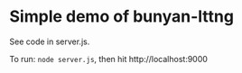 # Simple demo of bunyan-lttng

See code in server.js.

To run: `node server.js`, then hit http://localhost:9000
